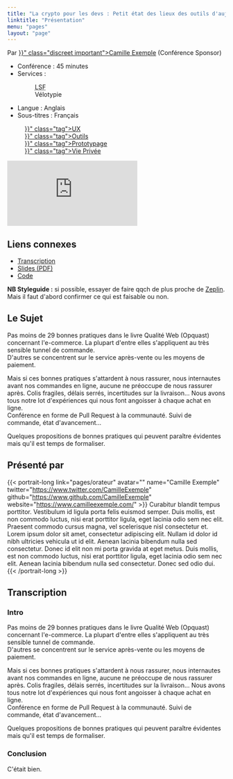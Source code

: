```yaml
---
title: "La crypto pour les devs : Petit état des lieux des outils d'aujourd'hui et des techniques de demain"
linktitle: "Présentation"
menu: "pages"
layout: "page"
---
```


<p>Par <a href="{{< absoluteUrl "pages/orateur" >}}" class="discreet important">Camille Exemple</a> (Conférence Sponsor)</p>

<ul class="presentation-info">
    <!-- Ici c'est le format Atelier/Conférence -->
    <li>Conférence&nbsp;: <span class="presentation-info__value">45 minutes</span></li>
    <li>
        Services&nbsp;:
        <dl class="presentation-services presentation-info__value">
            <dd><abbr title="Langue des Signes Française">LSF</abbr></dd>
            <dd>Vélotypie</dd>
        </dl>
    </li>
    <li>Langue&nbsp;: <span class="presentation-info__value">Anglais</span></li>
    <li>Sous-titres&nbsp;: <span class="presentation-info__value">Français</span></li>
</ul>

<dl class="tag-list">
    <dd><a href="{{< absoluteUrl "pages/programme" >}}" class="tag">UX</a></dd>
    <dd><a href="{{< absoluteUrl "pages/programme" >}}" class="tag">Outils</a></dd>
    <dd><a href="{{< absoluteUrl "pages/programme" >}}" class="tag">Prototypage</a></dd>
    <dd><a href="{{< absoluteUrl "pages/programme" >}}" class="tag">Vie Privée</a></dd>
</dl>

<iframe class="video" src="https://player.vimeo.com/video/194192874" frameborder="0" webkitallowfullscreen mozallowfullscreen allowfullscreen></iframe>

<h2>Liens connexes</h2>

<ul>
<li><a href="#transcription">Transcription<a/></li>
<li><a href="#pdf">Slides (PDF)</a></li>
<li><a href="#code">Code</a></li>
</ul>

<p><strong>NB Styleguide :</strong> si possible, essayer de faire qqch de plus proche de <a href="https://app.zeplin.io/project/5a26b8a0d61494167195f1d7/screen/5a787c54c6dfa76711352179">Zeplin</a>. Mais il faut d'abord confirmer ce qui est faisable ou non.</p>

<h2>Le Sujet</h2>

<p>Pas moins de 29 bonnes pratiques dans le livre Qualité Web (Opquast) concernant l'e-commerce. La plupart d'entre elles s'appliquent au très sensible tunnel de commande.<br />
D'autres se concentrent sur le service après-vente ou les moyens de paiement.</p>

<p>Mais si ces bonnes pratiques s'attardent à nous rassurer, nous internautes avant nos commandes en ligne, aucune ne préoccupe de nous rassurer après. Colis fragiles, délais serrés, incertitudes sur la livraison... Nous avons tous notre lot d'expériences qui nous font angoisser à chaque achat en ligne.<br />
Conférence en forme de Pull Request à la communauté. Suivi de commande, état d'avancement...</p>

<p>Quelques propositions de bonnes pratiques qui peuvent paraître évidentes mais qu'il est temps de formaliser.</p>

<h2>Présenté par</h2>

{{< portrait-long
    link="pages/orateur"
    avatar=""
    name="Camille Exemple"
    twitter="https://www.twitter.com/CamilleExemple"
    github="https://www.github.com/CamilleExemple"
    website="https://www.camilleexemple.com/" >}}
    Curabitur blandit tempus porttitor. Vestibulum id ligula porta felis euismod semper. Duis mollis, est non commodo luctus, nisi erat porttitor ligula, eget lacinia odio sem nec elit. Praesent commodo cursus magna, vel scelerisque nisl consectetur et.
    Lorem ipsum dolor sit amet, consectetur adipiscing elit. Nullam id dolor id nibh ultricies vehicula ut id elit. Aenean lacinia bibendum nulla sed consectetur. Donec id elit non mi porta gravida at eget metus. Duis mollis, est non commodo luctus, nisi erat porttitor ligula, eget lacinia odio sem nec elit. Aenean lacinia bibendum nulla sed consectetur. Donec sed odio dui.
{{< /portrait-long >}}

<h2>Transcription</h2>

<h3>Intro</h3>

<p>Pas moins de 29 bonnes pratiques dans le livre Qualité Web (Opquast) concernant l'e-commerce. La plupart d'entre elles s'appliquent au très sensible tunnel de commande.<br />
D'autres se concentrent sur le service après-vente ou les moyens de paiement.</p>

<p>Mais si ces bonnes pratiques s'attardent à nous rassurer, nous internautes avant nos commandes en ligne, aucune ne préoccupe de nous rassurer après. Colis fragiles, délais serrés, incertitudes sur la livraison... Nous avons tous notre lot d'expériences qui nous font angoisser à chaque achat en ligne.<br />
Conférence en forme de Pull Request à la communauté. Suivi de commande, état d'avancement...</p>

<p>Quelques propositions de bonnes pratiques qui peuvent paraître évidentes mais qu'il est temps de formaliser.</p>

<h3>Conclusion</h3>

<p>C'était bien.</p>